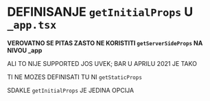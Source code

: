 # DEFINISANJE `getInitialProps` U `_app.tsx`

**VEROVATNO SE PITAS ZASTO NE KORISTITI `getServerSideProps` NA NIVOU _app**

ALI TO NIJE SUPPORTED JOS UVEK; BAR U APRILU 2021 JE TAKO

TI NE MOZES DEFINISATI TU NI `getStaticProps`

SDAKLE `getInitialProps` JE JEDINA OPCIJA
